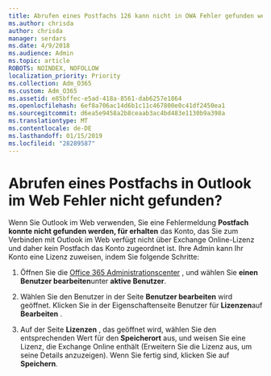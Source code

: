 ```yaml
---
title: Abrufen eines Postfachs 126 kann nicht in OWA Fehler gefunden werden?
ms.author: chrisda
author: chrisda
manager: serdars
ms.date: 4/9/2018
ms.audience: Admin
ms.topic: article
ROBOTS: NOINDEX, NOFOLLOW
localization_priority: Priority
ms.collection: Adm_O365
ms.custom: Adm_O365
ms.assetid: e85bffec-e5ad-418a-8561-dab6257e1864
ms.openlocfilehash: 6ef8a706ac14d6b1c11c467800e0c41df2450ea1
ms.sourcegitcommit: d6ea5e9458a2b8ceaab3ac4bd483e1130b9a398a
ms.translationtype: MT
ms.contentlocale: de-DE
ms.lasthandoff: 01/15/2019
ms.locfileid: "28289587"
---
```

# <a name="getting-a-mailbox-not-found-error-in-outlook-on-the-web"></a>Abrufen eines Postfachs in Outlook im Web Fehler nicht gefunden?

Wenn Sie Outlook im Web verwenden, Sie eine Fehlermeldung **Postfach konnte nicht gefunden werden, für erhalten** das Konto, das Sie zum Verbinden mit Outlook im Web verfügt nicht über Exchange Online-Lizenz und daher kein Postfach das Konto zugeordnet ist. Ihre Admin kann Ihr Konto eine Lizenz zuweisen, indem Sie folgende Schritte: 
  
1. Öffnen Sie die [Office 365 Administrationscenter](https://portal.office.com/adminportal/home#/homepage) , und wählen Sie **einen Benutzer bearbeiten**unter **aktive Benutzer**.
    
2. Wählen Sie den Benutzer in der Seite **Benutzer bearbeiten** wird geöffnet. Klicken Sie in der Eigenschaftenseite Benutzer für **Lizenzen**auf **Bearbeiten** .
    
3. Auf der Seite **Lizenzen** , das geöffnet wird, wählen Sie den entsprechenden Wert für den **Speicherort** aus, und weisen Sie eine Lizenz, die Exchange Online enthält (Erweitern Sie die Lizenz aus, um seine Details anzuzeigen). Wenn Sie fertig sind, klicken Sie auf **Speichern**.
    

